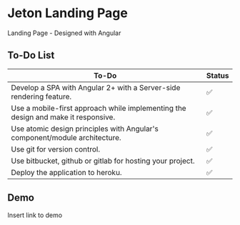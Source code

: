 # Jeton Landing Page

Landing Page - Designed with Angular

## To-Do List

| To-Do             | Status                                                                |
| ----------------- | ------------------------------------------------------------------ |
| Develop a SPA with Angular 2+ with a Server-side rendering feature. | ✅  |
| Use a mobile-first approach while implementing the design and make it responsive. | ✅  |
| Use atomic design principles with Angular's component/module architecture. | ✅  |
| Use git for version control. | ✅  |
| Use bitbucket, github or gitlab for hosting your project. | ✅  |
| Deploy the application to heroku. | ✅  |


## Demo

Insert link to demo